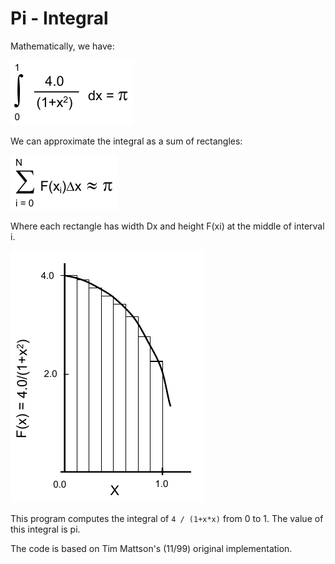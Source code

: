 # Pi - Integral

Mathematically, we have:

![picture](https://github.com/HPCSys-Lab/HPC-101/blob/main/img/pi-integral.png)

We can approximate the integral as a sum of rectangles:

![picture](https://github.com/HPCSys-Lab/HPC-101/blob/main/img/pi-integral-sum.png)

Where each rectangle has width Dx and height F(xi) at the middle of interval i.

![picture](https://github.com/HPCSys-Lab/HPC-101/blob/main/img/pi-integral-graph.png)

This program computes the integral of `4 / (1+x*x)` from 0 to 1.  The value of this integral is pi.

The code is based on Tim Mattson's (11/99) original implementation.
